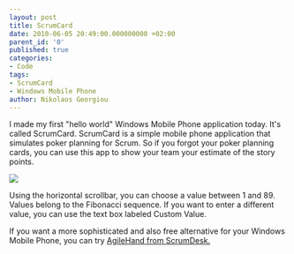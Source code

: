 ```yaml
---
layout: post
title: ScrumCard
date: 2010-06-05 20:49:00.000000000 +02:00
parent_id: '0'
published: true
categories:
- Code
tags:
- ScrumCard
- Windows Mobile Phone
author: Nikolaos Georgiou
---
```


I made my first "hello world" Windows Mobile Phone application today. It's called ScrumCard. ScrumCard is a simple mobile phone application that simulates poker planning for Scrum. So if you forgot your poker planning cards, you can use this app to show your team your estimate of the story points.
<!--more-->
<img src="{{ site.baseurl }}/assets/2010/scrum-card.png" />

Using the horizontal scrollbar, you can choose a value between 1 and 89. Values belong to the Fibonacci sequence. If you want to enter a different value, you can use the text box labeled Custom Value.

If you want a more sophisticated and also free alternative for your Windows Mobile Phone, you can try <a href="http://www.scrumdesk.com/AgileHand.html" target="_blank" rel="noopener">AgileHand from ScrumDesk.</a>
